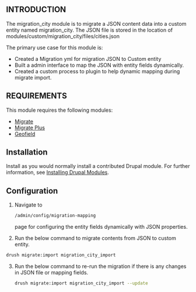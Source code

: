 ## INTRODUCTION

The migration_city module is to migrate a JSON content data into a custom entity named migration_city. The JSON file is stored in the location of modules/custom/migration_city/files/cities.json

The primary use case for this module is:

- Created a Migration yml for migration JSON to Custom entity
- Built a admin interface to map the JSON with entity fields dynamically.
- Created a custom process to plugin to help dynamic mapping during migrate import.

## REQUIREMENTS

This module requires the following modules:

- [Migrate](https://www.drupal.org/project/migrate)
- [Migrate Plus](https://www.drupal.org/project/migrate_plus)
- [Geofield](https://www.drupal.org/project/geofield)


## Installation

Install as you would normally install a contributed Drupal module. For further
information, see
[Installing Drupal Modules](https://www.drupal.org/docs/extending-drupal/installing-drupal-modules).

## Configuration

1. Navigate to
   ```sh
   /admin/config/migration-mapping
   ```
   page for configuring the entity fields dynamically with JSON properties.

2.  Run the below command to migrate contents from JSON to custom entity.
   ```sh
   drush migrate:import migration_city_import
   ```
3. Run the below command to re-run the migration if there is any changes in JSON file or mapping fields.
   ```sh
   drush migrate:import migration_city_import --update
   ```
